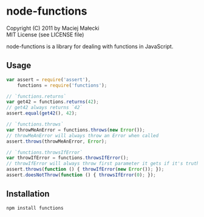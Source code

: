 # node-functions
Copyright (C) 2011 by Maciej Małecki  
MIT License (see LICENSE file)

node-functions is a library for dealing with functions in JavaScript.

## Usage

```javascript
var assert = require('assert'),
    functions = require('functions');

// `functions.returns`
var get42 = functions.returns(42);
// get42 always returns `42`
assert.equal(get42(), 42);

// `functions.throws`
var throwMeAnError = functions.throws(new Error());
// throwMeAnError will always throw an Error when called
assert.throws(throwMeAnError, Error);

// `functions.throwsIfError`
var throwIfError = functions.throwsIfError();
// throwIfError will always throw first parameter it gets if it's truthy
assert.throws(function () { throwIfError(new Error()); });
assert.doesNotThrow(function () { throwsIfError(0); });
```

## Installation

    npm install functions

